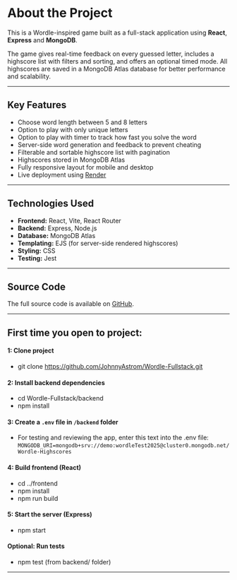 # About the Project

This is a Wordle-inspired game built as a full-stack application using **React**, **Express** and **MongoDB**.

The game gives real-time feedback on every guessed letter, includes a highscore list with filters and sorting, and offers an optional timed mode. All highscores are saved in a MongoDB Atlas database for better performance and scalability.

---

## Key Features

- Choose word length between 5 and 8 letters  
- Option to play with only unique letters  
- Option to play with timer to track how fast you solve the word  
- Server-side word generation and feedback to prevent cheating  
- Filterable and sortable highscore list with pagination
- Highscores stored in MongoDB Atlas
- Fully responsive layout for mobile and desktop  
- Live deployment using [Render](https://wordle-fullstack-app.onrender.com/)

---

## Technologies Used

- **Frontend:** React, Vite, React Router  
- **Backend:** Express, Node.js  
- **Database:** MongoDB Atlas
- **Templating:** EJS (for server-side rendered highscores)
- **Styling:** CSS  
- **Testing:** Jest

---

## Source Code

The full source code is available on [GitHub](https://github.com/JohnnyAstrom/wordle-fullstack).

---

## First time you open to project:

#### 1: Clone project
- git clone https://github.com/JohnnyAstrom/Wordle-Fullstack.git

#### 2: Install backend dependencies
- cd Wordle-Fullstack/backend
- npm install

#### 3: Create a `.env` file in `/backend` folder

- For testing and reviewing the app, enter this text into the .env file: `MONGODB_URI=mongodb+srv://demo:wordleTest2025@cluster0.mongodb.net/Wordle-Highscores`

#### 4: Build frontend (React)
- cd ../frontend
- npm install
- npm run build

#### 5: Start the server (Express)
- npm start

#### Optional: Run tests
- npm test (from backend/ folder)

---

